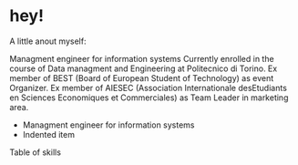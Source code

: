 # hey!

A little anout myself:

Managment engineer for information systems
Currently enrolled in the course of Data managment and Engineering at Politecnico di Torino.
Ex member of BEST (Board of European Student of Technology) as event Organizer.
Ex member of AIESEC (Association Internationale desEtudiants en Sciences Economiques et Commerciales) as Team Leader in marketing area.

<ul>
  <li>Managment engineer for information systems</li>
  <li>Indented item</li>
</ul>

Table of skills

